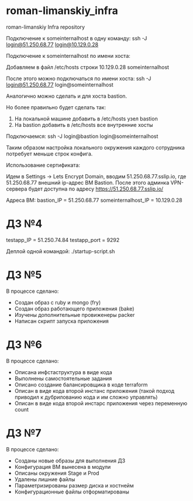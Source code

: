 # roman-limanskiy_infra
roman-limanskiy Infra repository

Подключение к someinternalhost в одну команду:
ssh -J login@51.250.68.77 login@10.129.0.28

Подключение к someinternalhost по имени хоста:

Добавляем в файл /etc/hosts строки
10.129.0.28     someinternalhost

После этого можно подключаться по имени хоста:
ssh -J login@51.250.68.77 login@someinternalhost

Аналогично можно сделать и для хоста bastion.

Но более правильно будет сделать так:
1. На локальной машине добавить в /etc/hosts узел bastion
2. На bastion добавить в /etc/hosts все внутренние хосты

Подключаемся:
ssh -J login@bastion login@someinternalhost

Таким образом настройка локального окружения каждого сотрудника потребует меньше строк конфига.

Использование сертификата:

Идем в Settings -> Lets Encrypt Domain, вводим 51.250.68.77.sslip.io, где 51.250.68.77 внешний ip-адрес ВМ Bastion.
После этого админка VPN-сервера будет доступна по адресу https://51.250.68.77.sslip.io/

Адреса ВМ:
bastion_IP = 51.250.68.77
someinternalhost_IP = 10.129.0.28

# ДЗ №4

testapp_IP = 51.250.74.84
testapp_port = 9292

Деплой одной командой:
./startup-script.sh

# ДЗ №5

В процессе сделано:

- Создан образ с ruby и mongo (fry)
- Создан образ работающего приложения (bake)
- Изучены дополнительные провиженеры packer
- Написан скрипт запуска приложения

# ДЗ №6

В процессе сделано:

- Описана инфстаструктура в виде кода
- Выполнены самостоятельные задания
- Описано создание балансировщика в коде terraform
- Описан в виде кода второй инстанс приложения (такой подход приводил к дубрилованию кода и им сложно управлять)
- Описан в виде кода второй инстарс приложения через переменную count

# ДЗ №7

В процессе сделано:

- Созданы новые образы для выполнения ДЗ
- Конфигурация ВМ вынесена в модули
- Описаны окружения Stage и Prod
- Удалены лишние файлы
- Параметризированы размер диска и хостнейм
- Конфигурационные файлы отформатированы 
